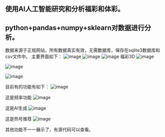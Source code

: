 ## 使用AI人工智能研究和分析福彩和体彩。

## python+pandas+numpy+sklearn对数据进行分析。

数据来源于正规网站，所有数据真实有效，无需数据库，保存在sqlite3数据库和csv文件中。
主要界面如下：
![image](https://github.com/user-attachments/assets/a44b454f-8db7-4404-b17f-4bca17bdd19a)
![image](https://github.com/user-attachments/assets/cadc1a7c-93fa-4b49-a670-2b528f5a7fbb)
![image](https://github.com/user-attachments/assets/a497927b-f851-45d2-9ef7-205f2c073a3d)
福彩3D
![image](https://github.com/user-attachments/assets/adf6b6df-878b-4e68-8cb7-13bec4424b3a)

![image](https://github.com/user-attachments/assets/b7ea7b01-b0ef-440f-9a00-026ffa7fab9d)

![image](https://github.com/user-attachments/assets/c810b3e3-1594-40cc-b2a2-8650197e231b)


目前有的功能有如下：
![image](https://github.com/user-attachments/assets/96f8ff68-594a-48f3-8d4f-829acf0eb5bf)

这是频率功能
![image](https://github.com/user-attachments/assets/808c9813-409a-499f-843d-6df214fa1fe7)


这是AI生成
![image](https://github.com/user-attachments/assets/c0d2c526-3060-420f-867a-e5f638e1d901)

这是热号推荐
![image](https://github.com/user-attachments/assets/9a1ef75e-b096-416b-8332-8315d6182b23)

其他功能不一一展示了，有源代码可以查看。
